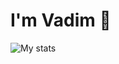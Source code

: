 # I'm Vadim 👋

<img alt="My stats" src="https://github-readme-stats.vercel.app/api?username=aso-off&show_icons=true"/>
